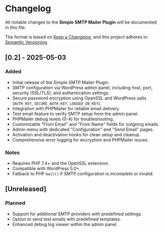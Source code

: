 # Changelog

All notable changes to the **Simple SMTP Mailer Plugin** will be documented in this file.

The format is based on [Keep a Changelog](https://keepachangelog.com/en/1.0.0/), and this project adheres to [Semantic Versioning](https://semver.org/spec/v2.0.0.html).

## [0.2] - 2025-05-03

### Added
- Initial release of the Simple SMTP Mailer Plugin.
- SMTP configuration via WordPress admin panel, including host, port, security (SSL/TLS), and authentication settings.
- Secure password encryption using OpenSSL and WordPress salts (`AUTH_KEY`, `SECURE_AUTH_KEY`, `LOGGED_IN_KEY`).
- Integration with PHPMailer for reliable email delivery.
- Test email feature to verify SMTP setup from the admin panel.
- PHPMailer debug levels (0-4) for troubleshooting.
- Customizable "From Email" and "From Name" fields for outgoing emails.
- Admin menu with dedicated "Configuration" and "Send Email" pages.
- Activation and deactivation hooks for clean setup and cleanup.
- Comprehensive error logging for encryption and PHPMailer issues.

### Notes
- Requires PHP 7.4+ and the OpenSSL extension.
- Compatible with WordPress 5.0+.
- Fallback to PHP `mail()` if SMTP configuration is incomplete or invalid.

## [Unreleased]

### Planned
- Support for additional SMTP providers with predefined settings.
- Option to send test emails with predefined templates.
- Enhanced debug log viewer within the admin panel.